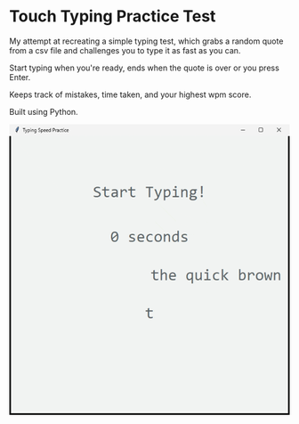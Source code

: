 # Touch Typing Practice Test

My attempt at recreating a simple typing test, which grabs a random quote from a csv file and challenges you to type it as fast as you can.

Start typing when you're ready, ends when the quote is over or you press Enter.

Keeps track of mistakes, time taken, and your highest wpm score.

Built using Python.

![Alt text - Demonstration](showoff.gif)
